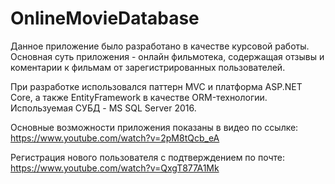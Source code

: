 # OnlineMovieDatabase
Данное приложение было разработано в качестве курсовой работы. Основная суть приложения - онлайн фильмотека, содержащая отзывы и коментарии к фильмам от зарегистрированных пользователей.

При разработке использовался паттерн MVC и платформа ASP.NET Core, а также EntityFramework в качестве ORM-технологии.
Используемая СУБД - MS SQL Server 2016.

Основные возможности приложения показаны в видео по ссылке:
https://www.youtube.com/watch?v=2pM8tQcb_eA

Регистрация нового пользователя с подтверждением по почте:
https://www.youtube.com/watch?v=QxgT877A1Mk
